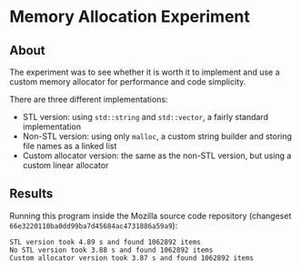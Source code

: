 # Memory Allocation Experiment

## About

The experiment was to see whether it is worth it to implement and use a custom memory allocator for performance and code simplicity.

There are three different implementations:

- STL version: using `std::string` and `std::vector`, a fairly standard implementation
- Non-STL version: using only `malloc`, a custom string builder and storing file names as a linked list
- Custom allocator version: the same as the non-STL version, but using a custom linear allocator

## Results

Running this program inside the Mozilla source code repository (changeset `66e3220110ba0dd99ba7d45684ac4731886a59a9`):

```
STL version took 4.89 s and found 1062892 items
No STL version took 3.88 s and found 1062892 items
Custom allocator version took 3.87 s and found 1062892 items
```
